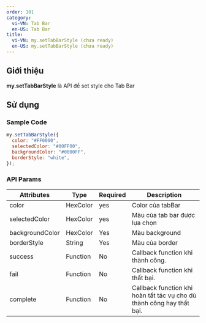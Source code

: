 ```yaml
---
order: 101
category:
  vi-VN: Tab Bar
  en-US: Tab Bar
title:
  vi-VN: my.setTabBarStyle (chưa ready)
  en-US: my.setTabBarStyle (chưa ready)
---
```


## Giới thiệu

**my.setTabBarStyle** là API để set style cho Tab Bar

## Sử dụng

### Sample Code

```js
my.setTabBarStyle({
  color: "#FF0000",
  selectedColor: "#00FF00",
  backgroundColor: "#0000FF",
  borderStyle: "white",
});
```

### API Params

| Attributes      | Type     | Required | Description                                                           |
| --------------- | -------- | -------- | --------------------------------------------------------------------- |
| color           | HexColor | yes      | Color của tabBar                                                      |
| selectedColor   | HexColor | yes      | Màu của tab bar được lựa chọn                                         |
| backgroundColor | HexColor | Yes      | Màu background                                                        |
| borderStyle     | String   | Yes      | Màu của border                                                        |
| success         | Function | No       | Callback function khi thành công.                                     |
| fail            | Function | No       | Callback function khi thất bại.                                       |
| complete        | Function | No       | Callback function khi hoàn tất tác vụ cho dù thành công hay thất bại. |
